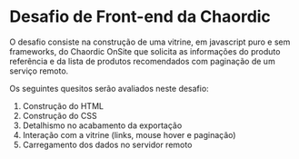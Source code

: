 # Desafio de Front-end da Chaordic

O desafio consiste na construção de uma vitrine, em javascript puro e sem frameworks, do Chaordic OnSite que solicita as informações do produto referência e da lista de produtos recomendados com paginação de um serviço remoto.

Os seguintes quesitos serão avaliados neste desafio:

1. Construção do HTML
2. Construção do CSS
3. Detalhismo no acabamento da exportação
4. Interação com a vitrine (links, mouse hover e paginação)
5. Carregamento dos dados no servidor remoto
